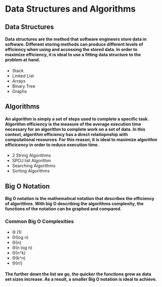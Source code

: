 # Data Structures and Algorithms
## Data Structures
#### Data structures are the method that software engineers store data in software. Different storing methods can produce different levels of efficiency when using and accessing the stored data. In order to maximize efficiency, it is ideal to use a fitting data structure to the problem at hand. 

* Stack
* Linked List
* Arrays
* Binary Tree
* Graphs

## Algorithms
#### An algorithm is simply a set of steps used to complete a specific task. Algorithm efficiency is the measure of the average execution time necessary for an algorithm to complete work on a set of data. In this context, algorithm efficiency has a direct relatiopnship with computational resources. For this reason, it is ideal to maximize algorithm efficicency in order to reduce execution time. 

* 2 String Algorithms
* SPOJ list Algorithm
* Searching Algorithms
* Sorting Algorithms
## Big O Notation
#### Big O notation is the mathematical notation that describes the efficiency of algorithms. With big O describing the algorithms complexity, the functions of the notation can be graphed and compared. 
### Common Big O Complexities
* Θ (1)
* Θ(log n)
* Θ(n)
* Θ(n log n)
* Θ(n^k)
* Θ(k^n)
* Θ(n!)
#### The further down the list we go, the quicker the functions grow as data set sizes increase. As a result, a smaller Big O notation is ideal to achieve. 


